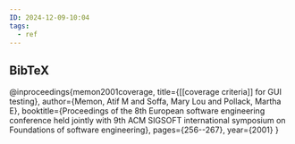 ```yaml
---
ID: 2024-12-09-10:04
tags:
  - ref
---
```

## BibTeX

@inproceedings{memon2001coverage,
  title={[[coverage criteria]] for GUI testing},
  author={Memon, Atif M and Soffa, Mary Lou and Pollack, Martha E},
  booktitle={Proceedings of the 8th European software engineering conference held jointly with 9th ACM SIGSOFT international symposium on Foundations of software engineering},
  pages={256--267},
  year={2001}
}